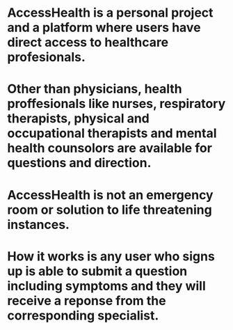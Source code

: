 # AccessHealth is a personal project and a platform where users have direct access to healthcare profesionals.
#  Other than physicians, health proffesionals like nurses, respiratory therapists, physical and occupational therapists and mental health counsolors are available for questions and direction.
# AccessHealth is not an emergency room or solution to life threatening instances.
# How it works is any user who signs up is able to submit a question including symptoms and they will receive a reponse from the corresponding specialist.
